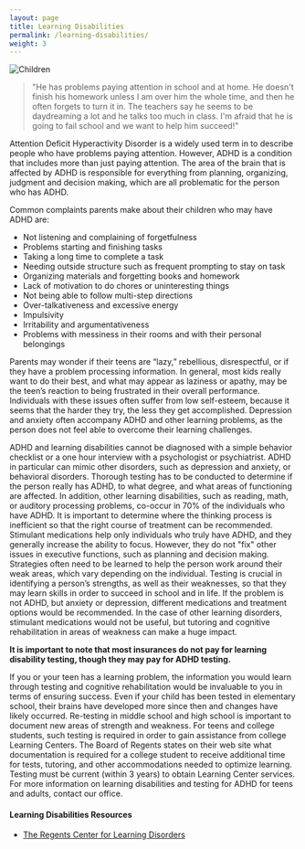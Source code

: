 ```yaml
---
layout: page
title: Learning Disabilities
permalink: /learning-disabilities/
weight: 3
---
```

![Children](../images/children.jpg)

> "He has problems paying attention in school and at home. He doesn't
> finish his homework unless I am over him the whole time, and then he
> often forgets to turn it in. The teachers say he seems to be
> daydreaming a lot and he talks too much in class. I'm afraid that he is going to fail school and we want to help him succeed!"

Attention Deficit Hyperactivity Disorder is a widely used term in to describe people who have problems paying
attention. However, ADHD is a condition that includes more than just paying attention. 
The area of the brain that is affected by ADHD is responsible for everything 
from planning, organizing, judgment and decision making, which are all problematic
for the person who has ADHD.

Common complaints parents make about their children who may have ADHD are:

* Not listening and complaining of forgetfulness
* Problems starting and finishing tasks
* Taking a long time to complete a task
* Needing outside structure such as frequent prompting to stay on task
* Organizing materials and forgetting books and homework
* Lack of motivation to do chores or uninteresting things
* Not being able to follow multi-step directions
* Over-talkativeness and excessive energy
* Impulsivity
* Irritability and argumentativeness
* Problems with messiness in their rooms and with their personal belongings

Parents may wonder if their teens are “lazy,” rebellious,
disrespectful, or if they have a problem processing information. In
general, most kids really want to do their best, and what may appear
as laziness or apathy, may be the teen’s reaction to being frustrated
in their overall performance. Individuals with these issues often
suffer from low self-esteem, because it seems that the harder they try,
the less they get accomplished. Depression and anxiety often accompany
ADHD and other learning problems, as the person does not feel able to
overcome their learning challenges.

ADHD and learning disabilities cannot be diagnosed with a simple
behavior checklist or a one hour interview with a psychologist or
psychiatrist. ADHD in particular can mimic other disorders, such as
depression and anxiety, or behavioral disorders. Thorough testing has
to be conducted to determine if the person really has ADHD, to what
degree, and what areas of functioning are affected. In addition, other
learning disabilities, such as reading, math, or auditory processing
problems, co-occur in 70% of the individuals who have ADHD.  It is
important to determine where the thinking process is inefficient so
that the right course of treatment can be recommended. Stimulant
medications help only individuals who truly have ADHD, and they
generally increase the ability to focus. However, they do not "fix"
other issues in executive functions, such as planning and decision making. 
Strategies often need to be learned to help the person work around their weak areas, which vary 
depending on the individual. Testing is crucial in identifying a person’s strengths, as
well as their weaknesses, so that they may learn skills in order to
succeed in school and in life. If the problem is not ADHD, but anxiety
or depression, different medications and treatment options would be
recommended. In the case of other learning disorders, stimulant medications would not be 
useful, but tutoring and cognitive rehabilitation in  areas of weakness can make a huge impact.


**It is important to note that most insurances do not pay for learning disability testing, though they may pay for ADHD testing.**

If you or your teen has a learning problem, the information you would
learn through testing and cognitive rehabilitation would be invaluable
to you in terms of ensuring success. Even if your child has been
tested in elementary school, their brains have developed more since then and 
changes have likely occurred. Re-testing in middle school and high school is important to document 
new areas of strength and weakness. For teens and college students, such testing is required in
order to gain assistance from college Learning Centers. The
Board of Regents states on their web site what documentation is required 
for a college student to receive additional time for tests, tutoring, and
other accommodations needed to optimize learning. Testing must be
current (within 3 years) to obtain Learning Center services. For more information on
learning disabilities and testing for ADHD for teens and adults,
contact our office.

#### Learning Disabilities Resources
* [The Regents Center for Learning Disorders](http://www2.gsu.edu/~wwwrld/)
